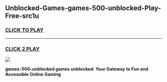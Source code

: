 
## Unblocked-Games-games-500-unblocked-Play-Free-src1u
<h3>
<a href="https://premium76.site?title=games-500-unblocked&ref=23A">CLICK TO PLAY</a></h3>
<hr>

<h3>
<a href="https://premium76.site?title=games-500-unblocked&ref=23A">CLICK 2 PLAY</a>
  
</h3>

<a href="https://premium76.site?title=games-500-unblocked&ref=23A"><img src="https://clearcache.store/games.png"></a>


**games-500-unblocked games unblocked: Your Gateway to Fun and Accessible Online Gaming**
